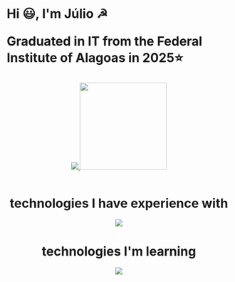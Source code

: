<main>
<div id="TOP">
</div>
    <h1>
        <p>    
            Hi 😃, I'm Júlio ☭
        </p>
        <p>
          Graduated in IT from the Federal Institute of Alagoas in 2025⭐
        </p>
    </h1>
</div>
<div align="center">
    <a href="https://github.com/follijulio">
        <img src="https://github-readme-stats.vercel.app/api?username=follijulio&theme=dark&show_icons=true&hide_border=true&count_private=true">
        <img height="195em" src="https://github-readme-stats.vercel.app/api/top-langs/?username=follijulio&layout=compact&hide_border=true&langs_count=16&theme=dark&include_all_commits=true&count_private=true"/>
    </a>
</div>
</br>
<div align="center">
    <h1>technologies I have experience with</h1>
    <div align="center">
        <img src="https://skillicons.dev/icons?i=java,c,nextjs,react,tailwind,html,css,javascript,typescript,git,github"/>
    <div align="center">
        <h1>technologies I'm learning</h1>
        <div>
            <img src="https://skillicons.dev/icons?i=go,postgresql,vite,prisma,mongodb,"/>
        </div>
</main>
